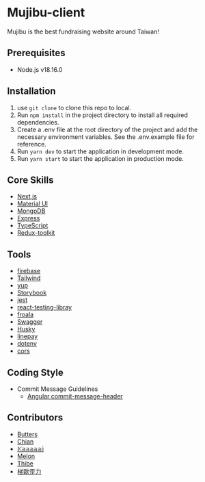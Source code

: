 # Mujibu-client

Mujibu is the best fundraising website around Taiwan!

## Prerequisites

- Node.js v18.16.0

## Installation

1. use `git clone` to clone this repo to local.
2. Run `npm install` in the project directory to install all required dependencies.
3. Create a .env file at the root directory of the project and add the necessary environment variables. See the .env.example file for reference.
4. Run `yarn dev` to start the application in development mode.
5. Run `yarn start` to start the application in production mode.

## Core Skills

- [Next.js](https://nextjs.org/)
- [Material UI](https://mui.com/)
- [MongoDB](https://www.mongodb.com/)
- [Express]()
- [TypeScript](https://www.typescriptlang.org/)
- [Redux-toolkit](https://redux-toolkit.js.org/)

## Tools

- [firebase]()
- [Tailwind](https://tailwindcss.com/)
- [yup]()
- [Storybook]()
- [jest]()
- [react-testing-libray]()
- [froala]()
- [Swagger]()
- [Husky]()
- [linepay]()
- [dotenv]()
- [cors]()

## Coding Style

- Commit Message Guidelines
  - [Angular commit-message-header](https://github.com/angular/angular/blob/main/CONTRIBUTING.md#commit-message-header)

## Contributors

- [Butters]()
- [Chian]()
- [𝕂𝕒𝕒𝕒𝕒𝕒𝕚]()
- [Melon]()
- [Thibe]()
- [梯歐歪力]()
